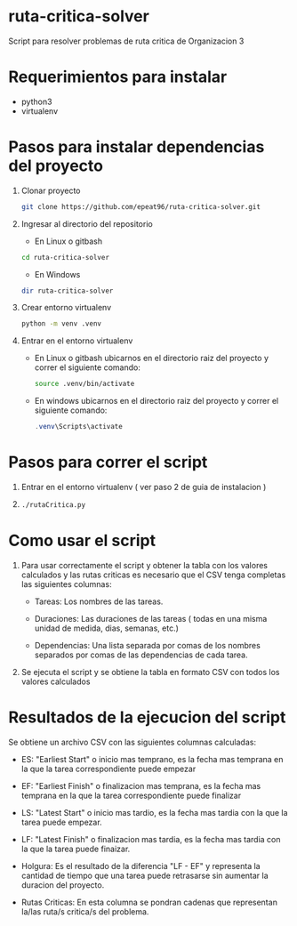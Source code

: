 # ruta-critica-solver
Script para resolver problemas de ruta critica de Organizacion 3

# Requerimientos para instalar

- python3
- virtualenv

# Pasos para instalar dependencias del proyecto

1. Clonar proyecto

    ```bash
    git clone https://github.com/epeat96/ruta-critica-solver.git
    ```
2. Ingresar al directorio del repositorio

    - En Linux o gitbash

    ```bash
    cd ruta-critica-solver
    ```

    - En Windows

    ```powershell
    dir ruta-critica-solver
    ```

2. Crear entorno virtualenv
    
    ```bash
    python -m venv .venv
    ```

2. Entrar en el entorno virtualenv

    - En Linux o gitbash ubicarnos en el directorio raiz del proyecto y correr el siguiente comando:

      ```bash
      source .venv/bin/activate 
      ```

    - En windows ubicarnos en el directorio raiz del proyecto y correr el siguiente comando:

      ```powershell
      .venv\Scripts\activate
      ```

# Pasos para correr el script

1. Entrar en el entorno virtualenv ( ver paso 2 de guia de instalacion )
2.
    ```bash
    ./rutaCritica.py
    ```

# Como usar el script

1. Para usar correctamente el script y obtener la tabla con los valores calculados y las rutas criticas es necesario que el CSV tenga completas las siguientes columnas:

    * Tareas: Los nombres de las tareas.

    * Duraciones: Las duraciones de las tareas ( todas en una misma unidad de medida, dias, semanas, etc.)

    * Dependencias: Una lista separada por comas de los nombres separados por comas de las dependencias de cada tarea.
2. Se ejecuta el script y se obtiene la tabla en formato CSV con todos los valores calculados

# Resultados de la ejecucion del script
Se obtiene un archivo CSV con las siguientes columnas calculadas:
    
* ES: "Earliest Start" o inicio mas temprano, es la fecha mas temprana en la que la tarea correspondiente puede empezar

* EF: "Earliest Finish" o finalizacion mas temprana, es la fecha mas temprana en la que la tarea correspondiente puede finalizar

* LS: "Latest Start" o inicio mas tardio, es la fecha mas tardia con la que la tarea puede empezar.

* LF: "Latest Finish" o finalizacion mas tardia, es la fecha mas tardia con la que la tarea puede finaizar.

* Holgura: Es el resultado de la diferencia "LF - EF" y representa la cantidad de tiempo que una tarea puede retrasarse sin aumentar la duracion del proyecto.

* Rutas Criticas: En esta columna se pondran cadenas que representan la/las ruta/s critica/s del problema.
